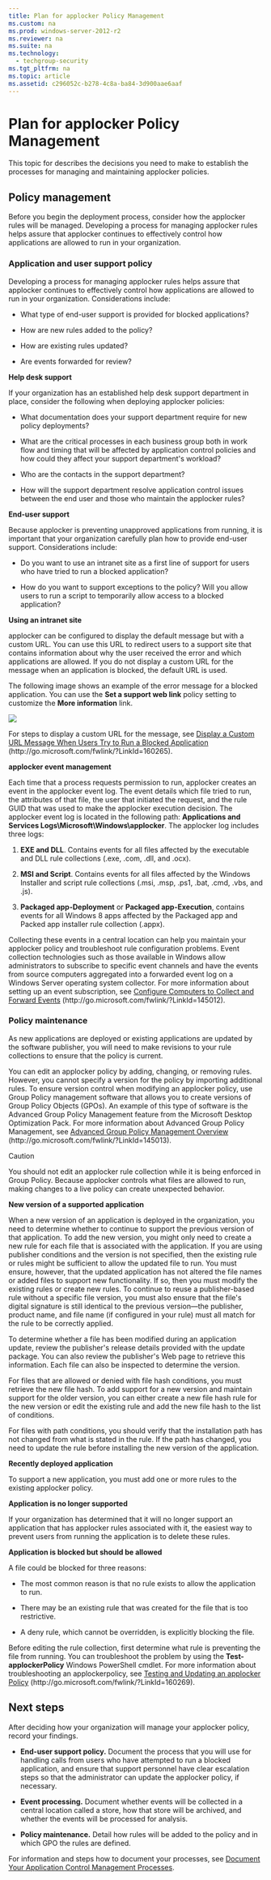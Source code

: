 ```yaml
---
title: Plan for applocker Policy Management
ms.custom: na
ms.prod: windows-server-2012-r2
ms.reviewer: na
ms.suite: na
ms.technology: 
  - techgroup-security
ms.tgt_pltfrm: na
ms.topic: article
ms.assetid: c296052c-b278-4c8a-ba84-3d900aae6aaf
---
```

# Plan for applocker Policy Management
This topic for describes the decisions you need to make to establish the processes for managing and maintaining applocker policies.

## Policy management
Before you begin the deployment process, consider how the applocker rules will be managed. Developing a process for managing applocker rules helps assure that applocker continues to effectively control how applications are allowed to run in your organization.

### Application and user support policy
Developing a process for managing applocker rules helps assure that applocker continues to effectively control how applications are allowed to run in your organization. Considerations include:

-   What type of end\-user support is provided for blocked applications?

-   How are new rules added to the policy?

-   How are existing rules updated?

-   Are events forwarded for review?

**Help desk support**

If your organization has an established help desk support department in place, consider the following when deploying applocker policies:

-   What documentation does your support department require for new policy deployments?

-   What are the critical processes in each business group both in work flow and timing that will be affected by application control policies and how could they affect your support department's workload?

-   Who are the contacts in the support department?

-   How will the support department resolve application control issues between the end user and those who maintain the applocker rules?

**End\-user support**

Because applocker is preventing unapproved applications from running, it is important that your organization carefully plan how to provide end\-user support. Considerations include:

-   Do you want to use an intranet site as a first line of support for users who have tried to run a blocked application?

-   How do you want to support exceptions to the policy? Will you allow users to run a script to temporarily allow access to a blocked application?

**Using an intranet site**

applocker can be configured to display the default message but with a custom URL. You can use this URL to redirect users to a support site that contains information about why the user received the error and which applications are allowed. If you do not display a custom URL for the message when an application is blocked, the default URL is used.

The following image shows an example of the error message for a blocked application. You can use the **Set a support web link** policy setting to customize the **More information** link.

![](../../../media/plan-applocker-policy-management/blockedappmsg.gif)

For steps to display a custom URL for the message, see [Display a Custom URL Message When Users Try to Run a Blocked Application](http://go.microsoft.com/fwlink/?LinkId=160265) \(http:\/\/go.microsoft.com\/fwlink\/?LinkId\=160265\).

**applocker event management**

Each time that a process requests permission to run, applocker creates an event in the applocker event log. The event details which file tried to run, the attributes of that file, the user that initiated the request, and the rule GUID that was used to make the applocker execution decision. The applocker event log is located in the following path: **Applications and Services Logs\\Microsoft\\Windows\\applocker**. The applocker log includes three logs:

1.  **EXE and DLL**. Contains events for all files affected by the executable and DLL rule collections \(.exe, .com, .dll, and .ocx\).

2.  **MSI and Script**. Contains events for all files affected by the Windows Installer and script rule collections \(.msi, .msp, .ps1, .bat, .cmd, .vbs, and .js\).

3.  **Packaged app\-Deployment** or **Packaged app\-Execution**, contains events for all Windows 8 apps affected by the Packaged app and Packed app installer rule collection \(.appx\).

Collecting these events in a central location can help you maintain your applocker  policy and troubleshoot rule configuration problems. Event collection technologies such as those available in Windows  allow administrators to subscribe to specific event channels and have the events from source computers aggregated into a forwarded event log on a Windows Server operating system collector. For more information about setting up an event subscription, see [Configure Computers to Collect and Forward Events](http://go.microsoft.com/fwlink/?LinkId=145012) \(http:\/\/go.microsoft.com\/fwlink\/?LinkId\=145012\).

### Policy maintenance
As new applications are deployed or existing applications are updated by the software publisher, you will need to make revisions to your rule collections to ensure that the policy is current.

You can edit an applocker policy by adding, changing, or removing rules. However, you cannot specify a version for the policy by importing additional rules. To ensure version control when modifying an applocker policy, use Group Policy management software that allows you to create versions of Group Policy Objects \(GPOs\). An example of this type of software is the Advanced Group Policy Management feature from the Microsoft Desktop Optimization Pack. For more information about Advanced Group Policy Management, see [Advanced Group Policy Management Overview](http://go.microsoft.com/fwlink/?LinkId=145013) \(http:\/\/go.microsoft.com\/fwlink\/?LinkId\=145013\).

> [!CAUTION]
> You should not edit an applocker rule collection while it is being enforced in Group Policy. Because applocker controls what files are allowed to run, making changes to a live policy can create unexpected behavior.

**New version of a supported application**

When a new version of an application is deployed in the organization, you need to determine whether to continue to support the previous version of that application. To add the new version, you might only need to create a new rule for each file that is associated with the application. If you are using publisher conditions and the version is not specified, then the existing rule or rules might be sufficient to allow the updated file to run. You must ensure, however, that the updated application has not altered the file names or added files to support new functionality. If so, then you must modify the existing rules or create new rules. To continue to reuse a publisher\-based rule without a specific file version, you must also ensure that the file's digital signature is still identical to the previous version—the publisher, product name, and file name \(if configured in your rule\) must all match for the rule to be correctly applied.

To determine whether a file has been modified during an application update, review the publisher's release details provided with the update package. You can also review the publisher's Web page to retrieve this information. Each file can also be inspected to determine the version.

For files that are allowed or denied with file hash conditions, you must retrieve the new file hash. To add support for a new version and maintain support for the older version, you can either create a new file hash rule for the new version or edit the existing rule and add the new file hash to the list of conditions.

For files with path conditions, you should verify that the installation path has not changed from what is stated in the rule. If the path has changed, you need to update the rule before installing the new version of the application.

**Recently deployed application**

To support a new application, you must add one or more rules to the existing applocker policy.

**Application is no longer supported**

If your organization has determined that it will no longer support an application that has applocker rules associated with it, the easiest way to prevent users from running the application is to delete these rules.

**Application is blocked but should be allowed**

A file could be blocked for three reasons:

-   The most common reason is that no rule exists to allow the application to run.

-   There may be an existing rule that was created for the file that is too restrictive.

-   A deny rule, which cannot be overridden, is explicitly blocking the file.

Before editing the rule collection, first determine what rule is preventing the file from running. You can troubleshoot the problem by using the **Test\-applockerPolicy** Windows PowerShell cmdlet. For more information about troubleshooting an applockerpolicy, see [Testing and Updating an applocker Policy](http://go.microsoft.com/fwlink/?LinkId=160269) \(http:\/\/go.microsoft.com\/fwlink\/?LinkId\=160269\).

## Next steps
After deciding how your organization will manage your applocker policy, record your findings.

-   **End\-user support policy.** Document the process that you will use for handling calls from users who have attempted to run a blocked application, and ensure that support personnel have clear escalation steps so that the administrator can update the applocker policy, if necessary.

-   **Event processing.** Document whether events will be collected in a central location called a store, how that store will be archived, and whether the events will be processed for analysis.

-   **Policy maintenance.** Detail how rules will be added to the policy and in which GPO the rules are defined.

For information and steps how to document your processes, see [Document Your Application Control Management Processes]().


